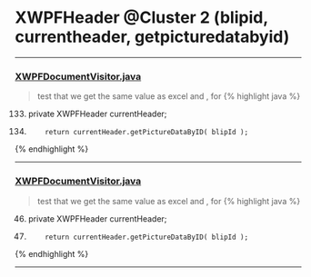 # XWPFHeader @Cluster 2 (blipid, currentheader, getpicturedatabyid)

***

### [XWPFDocumentVisitor.java](https://searchcode.com/codesearch/view/96672565/)
> test that we get the same value as excel and , for 
{% highlight java %}
133. private XWPFHeader currentHeader;
1344.         return currentHeader.getPictureDataByID( blipId );
{% endhighlight %}

***

### [XWPFDocumentVisitor.java](https://searchcode.com/codesearch/view/96673228/)
> test that we get the same value as excel and , for 
{% highlight java %}
46. private XWPFHeader currentHeader;
235.         return currentHeader.getPictureDataByID( blipId );
{% endhighlight %}

***

